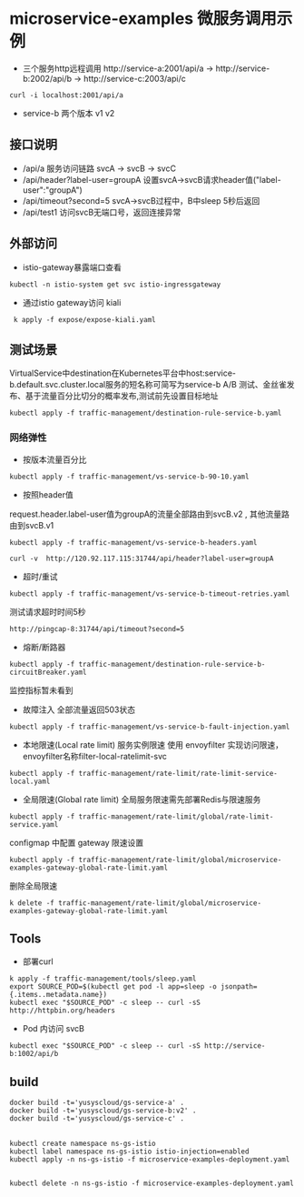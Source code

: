 # microservice-examples 微服务调用示例
- 三个服务http远程调用 http://service-a:2001/api/a -> http://service-b:2002/api/b -> http://service-c:2003/api/c
``` 
curl -i localhost:2001/api/a 
```

- service-b 两个版本 v1 v2

## 接口说明
- /api/a 服务访问链路 svcA -> svcB -> svcC
- /api/header?label-user=groupA 设置svcA->svcB请求header值("label-user":"groupA")
- /api/timeout?second=5 svcA->svcB过程中，B中sleep 5秒后返回
- /api/test1 访问svcB无端口号，返回连接异常

## 外部访问
- istio-gateway暴露端口查看
``` 
kubectl -n istio-system get svc istio-ingressgateway
```
- 通过istio gateway访问 kiali
``` 
 k apply -f expose/expose-kiali.yaml 
```

## 测试场景
VirtualService中destination在Kubernetes平台中host:service-b.default.svc.cluster.local服务的短名称可简写为service-b
 A/B 测试、金丝雀发布、基于流量百分比切分的概率发布,测试前先设置目标地址
``` 
kubectl apply -f traffic-management/destination-rule-service-b.yaml
```
### 网络弹性

- 按版本流量百分比
``` 
kubectl apply -f traffic-management/vs-service-b-90-10.yaml
```
- 按照header值 

request.header.label-user值为groupA的流量全部路由到svcB.v2 , 其他流量路由到svcB.v1
``` 
kubectl apply -f traffic-management/vs-service-b-headers.yaml   
```
``` 
curl -v  http://120.92.117.115:31744/api/header?label-user=groupA    
```
- 超时/重试
``` 
kubectl apply -f traffic-management/vs-service-b-timeout-retries.yaml
```
测试请求超时时间5秒
``` 
http://pingcap-8:31744/api/timeout?second=5
```
- 熔断/断路器
``` 
kubectl apply -f traffic-management/destination-rule-service-b-circuitBreaker.yaml 
```
监控指标暂未看到

- 故障注入
全部流量返回503状态
``` 
kubectl apply -f traffic-management/vs-service-b-fault-injection.yaml 
```
- 本地限速(Local rate limit)
服务实例限速 使用 envoyfilter 实现访问限速，envoyfilter名称filter-local-ratelimit-svc
``` 
kubectl apply -f traffic-management/rate-limit/rate-limit-service-local.yaml 
```
- 全局限速(Global rate limit)
全局服务限速需先部署Redis与限速服务
``` 
kubectl apply -f traffic-management/rate-limit/global/rate-limit-service.yaml 
```
configmap 中配置 gateway 限速设置
``` 
kubectl apply -f traffic-management/rate-limit/global/microservice-examples-gateway-global-rate-limit.yaml
```
删除全局限速
``` 
k delete -f traffic-management/rate-limit/global/microservice-examples-gateway-global-rate-limit.yaml
```

## Tools
- 部署curl
``` 
k apply -f traffic-management/tools/sleep.yaml 
export SOURCE_POD=$(kubectl get pod -l app=sleep -o jsonpath={.items..metadata.name})
kubectl exec "$SOURCE_POD" -c sleep -- curl -sS http://httpbin.org/headers
```
- Pod 内访问 svcB
``` 
kubectl exec "$SOURCE_POD" -c sleep -- curl -sS http://service-b:1002/api/b
```

## build
``` 
docker build -t='yusyscloud/gs-service-a' . 
docker build -t='yusyscloud/gs-service-b:v2' . 
docker build -t='yusyscloud/gs-service-c' . 
```

## 

``` 
kubectl create namespace ns-gs-istio 
kubectl label namespace ns-gs-istio istio-injection=enabled
kubectl apply -n ns-gs-istio -f microservice-examples-deployment.yaml 


kubectl delete -n ns-gs-istio -f microservice-examples-deployment.yaml 
```